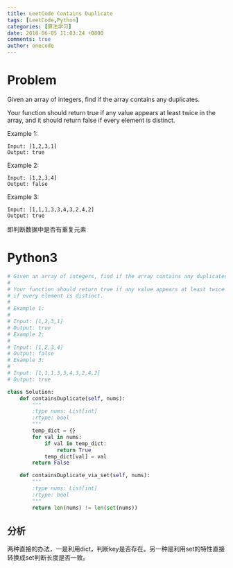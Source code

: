 ```yaml
---
title: LeetCode Contains Duplicate
tags: [LeetCode,Python]
categories: [算法学习]
date: 2018-06-05 11:03:24 +0800
comments: true
author: onecode
---
```

# Problem

Given an array of integers, find if the array contains any duplicates.

Your function should return true if any value appears at least twice in the array, and it should return false if every element is distinct.

Example 1:

```
Input: [1,2,3,1]
Output: true
```

Example 2:

```
Input: [1,2,3,4]
Output: false
```

Example 3:

```
Input: [1,1,1,3,3,4,3,2,4,2]
Output: true
```

即判断数据中是否有重复元素
<!--break-->

# Python3

``` python
# Given an array of integers, find if the array contains any duplicates.
#
# Your function should return true if any value appears at least twice in the array, and it should return false
# if every element is distinct.
#
# Example 1:
#
# Input: [1,2,3,1]
# Output: true
# Example 2:
#
# Input: [1,2,3,4]
# Output: false
# Example 3:
#
# Input: [1,1,1,3,3,4,3,2,4,2]
# Output: true

class Solution:
    def containsDuplicate(self, nums):
        """
        :type nums: List[int]
        :rtype: bool
        """
        temp_dict = {}
        for val in nums:
            if val in temp_dict:
                return True
            temp_dict[val] = val
        return False

    def containsDuplicate_via_set(self, nums):
        """
        :type nums: List[int]
        :rtype: bool
        """
        return len(nums) != len(set(nums))
```

## 分析

两种直接的办法，一是利用dict，判断key是否存在。另一种是利用set的特性直接转换成set判断长度是否一致。